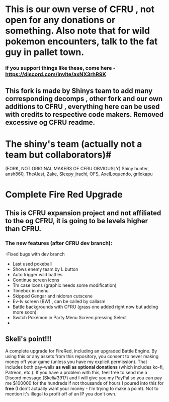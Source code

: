# This is our own verse of CFRU , not open for any donations or something. Also note that for wild pokemon encounters, talk to the fat guy in pallet town.

### if you support things like these, come here - https://discord.com/invite/axNX3rhR9K
## This fork is made by Shinys team to add many corresponding decomps , other fork and our own additions to CFRU , everything here can be used with credits to respective code makers. Removed excessive og CFRU readme.

# The shiny's team (actually not a team but collaborators)#
(FORK, NOT ORIGINAL MAKERS OF CFRU OBVIOUSLY)
Shiny hunter,
ansh860,
TheAlest,
Zake,
Sleepy jirachi,
OFS,
AxelLoquendo,
grilokapu

# Complete Fire Red Upgrade
## This is CFRU expansion project and not affiliated to the og CFRU, it is going to be levels higher than CFRU.
### The new features (after CFRU dev branch):
-Fixed bugs with dev branch 
- Last used pokeball
- Shows enemy team by L button
- Auto trigger wild battles
- Continue screen icons
- Tm case icons (graphic needs some modification)
- Timebox in menu
- Skipped Gengar and nidoran cutscene
- Ev-Iv screen (BW) , can be called by callasm
- Battle backgrounds with CFRU (grass one added right now but adding more soon)
- Switch Pokémon in Party Menu Screen pressing Select
- 
## Skeli's point!!!
A complete upgrade for FireRed, including an upgraded Battle Engine. By using this or any assets from this repository, you consent to never making money off your game (unless you have my explicit permission). That includes both pay-walls **as well as optional donations** (which includes ko-fi, Patreon, etc.). If you have a problem with this, feel free to send me a Discord message (Skeli#3917) and I will give you my PayPal so you can pay me $100000 for the hundreds if not thousands of hours I poured into this for **free** (I don't actually want your money - I'm trying to make a point). Not to mention it's illegal to profit off of an IP you don't own.
